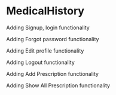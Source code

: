 # MedicalHistory

Adding Signup, login functionality

Adding Forgot password functionality

Adding Edit profile functionality

Adding Logout functionality

Adding Add Prescription functionality

Adding Show All Prescription functionality
